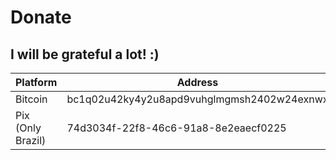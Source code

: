 # Donate

## I will be grateful a lot! :)

| Platform          | Address                                    |
| ----------------- | ------------------------------------------ |
| Bitcoin           | bc1q02u42ky4y2u8apd9vuhglmgmsh2402w24exnwx |
| Pix (Only Brazil) | 74d3034f-22f8-46c6-91a8-8e2eaecf0225       |
